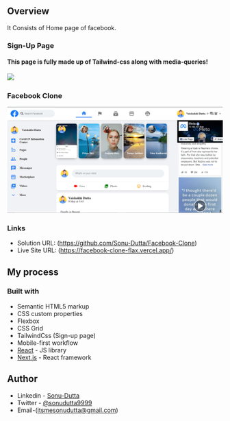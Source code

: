 ## Overview
It Consists of Home page of facebook.
 
### Sign-Up Page

#### This page is fully made up of Tailwind-css along with media-queries!

![](./images/signup.png)

### Facebook Clone

![](./images/design.png)

### Links

- Solution URL: (https://github.com/Sonu-Dutta/Facebook-Clone)
- Live Site URL: (https://facebook-clone-flax.vercel.app/)

## My process

### Built with

- Semantic HTML5 markup
- CSS custom properties
- Flexbox
- CSS Grid
- TailwindCss (Sign-up page)
- Mobile-first workflow
- [React](https://reactjs.org/) - JS library
- [Next.js](https://nextjs.org/) - React framework

## Author

- Linkedin - [Sonu-Dutta](https://www.linkedin.com/in/sonu-dutta-6900b3218)
- Twitter - [@sonudutta9999](https://mobile.twitter.com/sonudutta9999)
- Email-(itsmesonudutta@gmail.com)



